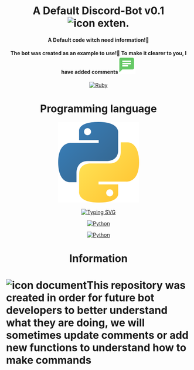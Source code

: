 <h1 align="center">A Default Discord-Bot v0.1 <image src='https://github.com/DeMorMr/Default-Discord-Bot/blob/main/.github/assets/icon_ext.svg' alt='icon exten.'> </h1>
<h4 align="center">A Default code witch need information!🤗</h4>
<h4 align="center"> The bot was created as an example to use!💖 To make it clearer to you, I have added comments<img src='https://github.com/DeMorMr/Default-Discord-Bot/blob/main/.github/assets/icon_chat.svg' alt='icon chat'> </h4>
<div align="center">
  
<a href='https://www.donationalerts.com/r/lisichka1236'>![Ruby](https://img.shields.io/badge/Support_Donat_Alerts-%23CC342D.svg?style=for-the-badge&logo=ruby&logoColor=white)</a>
</div>
<h1 align="center">Programming language</h1>

<div align="center">
<img src="https://github.com/DeMorMr/Default-Discord-Bot/blob/main/.github/assets/icon_py.svg" alt="icon python">
  
[![Typing SVG](https://readme-typing-svg.herokuapp.com?color=%2336BCF7&lines=Bot+was+created+in+Python+using+d.py)](https://git.io/typing-svg)

</div>
<div align="center">
  
<a href='https://www.python.org/ftp/python/3.6.0/python-3.6.0-amd64-webinstall.exe'>![Python](https://img.shields.io/badge/python_download_3.6-3670A0?style=for-the-badge&logo=python&logoColor=ffdd54)</a>

<a href='[https://www.python.org/ftp/python/3.6.0/python-3.6.0-amd64-webinstall.exe](https://discordpy.readthedocs.io/en/stable/index.html)'>![Python](https://img.shields.io/badge/Documentation_Discord.py-3670A0?style=for-the-badge&logo=python&logoColor=ffdd54)</a>

</div>


<h1 align="center">Information</h1>
<h1 aligin='top'><image src="https://github.com/DeMorMr/Default-Discord-Bot/blob/main/.github/assets/icon_document.svg" alt="icon document" width="50">This repository was created in order for future bot developers to better understand what they are doing, we will sometimes update comments or add new functions to understand how to make commands</h1>


